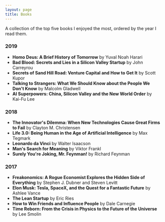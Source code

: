 ```yaml
---
layout: page
title: Books
---
```


A collection of the top five books I enjoyed the most, ordered by the year I read them.

### 2019
* **Homo Deus: A Brief History of Tomorrow** by Yuval Noah Harari
* **Bad Blood: Secrets and Lies in a Silicon Valley Startup** by John Carreyrou
* **Secrets of Sand Hill Road: Venture Capital and How to Get It** by Scott Kupor
* **Talking to Strangers: What We Should Know about the People We Don't Know** by Malcolm Gladwell
* **AI Superpowers: China, Silicon Valley and the New World Order** by Kai-Fu Lee

### 2018
* **The Innovator's Dilemma: When New Technologies Cause Great Firms to Fail** by Clayton M. Christensen
* **Life 3.0: Being Human in the Age of Artificial Intelligence** by Max Tegmark
* **Leonardo da Vinci** by Walter Isaacson
* **Man's Search for Meaning** by Viktor Frankl
* **Surely You're Joking, Mr. Feynman!** by Richard Feynman

### 2017
* **Freakonomics: A Rogue Economist Explores the Hidden Side of Everything** by Stephen J. Dubner and Steven Levitt
* **Elon Musk: Tesla, SpaceX, and the Quest for a Fantastic Future** by Ashlee Vance
* **The Lean Startup** by Eric Ries
* **How to Win Friends and Influence People** by Dale Carnegie
* **Time Reborn: From the Crisis in Physics to the Future of the Universe** by Lee Smolin
